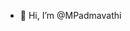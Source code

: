 - 👋 Hi, I’m @MPadmavathi


<!---
MPadmavathi/MPadmavathi is a ✨ special ✨ repository because its `README.md` (this file) appears on your GitHub profile.
You can click the Preview link to take a look at your changes.
--->
